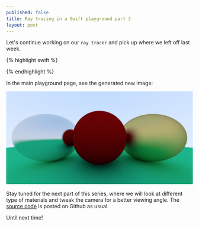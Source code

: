 ```yaml
---
published: false
title: Ray tracing in a Swift playground part 3
layout: post
---
```

Let's continue working on our `ray tracer` and pick up where we left off last week.

{% highlight swift %}

{% endhighlight %}

In the main playground page, see the generated new image:

![alt text](https://github.com/mhorga/mhorga.github.io/raw/master/images/raytracing7.png "Raytracing 7")

Stay tuned for the next part of this series, where we will look at different type of materials and tweak the camera for a better viewing angle. The [source code](https://github.com/Swiftor/Raytracing3) is posted on Github as usual.

Until next time!